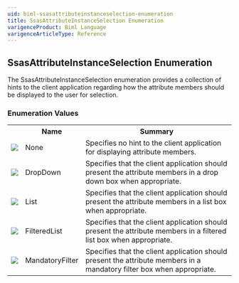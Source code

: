 ```yaml
---
uid: biml-ssasattributeinstanceselection-enumeration
title: SsasAttributeInstanceSelection Enumeration
varigenceProduct: Biml Language
varigenceArticleType: Reference
---
```


## SsasAttributeInstanceSelection Enumeration<div class="LanguageSummary"><div class ="SummaryItem">The SsasAttributeInstanceSelection enumeration provides a collection of hints to the client application regarding how the attribute members should be displayed to the user for selection.</div></div><div class="EnumValueGroup">### Enumeration Values<table id="EnumValue" class="MemberList"><tbody><tr><th class="MemberTypeIconColumnHeader">&nbsp;</th><th class="MemberNameColumnHeader">Name</th><th class="MemberSummaryColumnHeader">Summary</th></tr><tr class="cd0"><td align="center" class="MemberTypeIcon"><img src="enumValue.png"></img></td><td class="MemberName">None</td><td class="MemberSummary"><div class ="SummaryItem">Specifies no hint to the client application for displaying attribute members.</div></td></tr><tr class="cd1"><td align="center" class="MemberTypeIcon"><img src="enumValue.png"></img></td><td class="MemberName">DropDown</td><td class="MemberSummary"><div class ="SummaryItem">Specifies that the client application should present the attribute members in a drop down box when appropriate.</div></td></tr><tr class="cd0"><td align="center" class="MemberTypeIcon"><img src="enumValue.png"></img></td><td class="MemberName">List</td><td class="MemberSummary"><div class ="SummaryItem">Specifies that the client application should present the attribute members in a list box when appropriate.</div></td></tr><tr class="cd1"><td align="center" class="MemberTypeIcon"><img src="enumValue.png"></img></td><td class="MemberName">FilteredList</td><td class="MemberSummary"><div class ="SummaryItem">Specifies that the client application should present the attribute members in a filtered list box when appropriate.</div></td></tr><tr class="cd0"><td align="center" class="MemberTypeIcon"><img src="enumValue.png"></img></td><td class="MemberName">MandatoryFilter</td><td class="MemberSummary"><div class ="SummaryItem">Specifies that the client application should present the attribute members in a mandatory filter box when appropriate.</div></td></tr></tbody></table></div>
